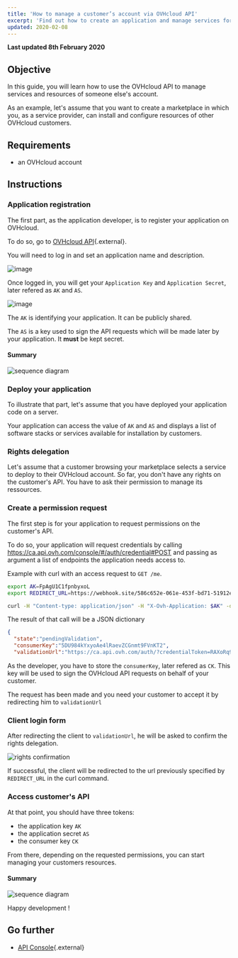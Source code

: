 ```yaml
---
title: 'How to manage a customer’s account via OVHcloud API'
excerpt: 'Find out how to create an application and manage services for your customers'
updated: 2020-02-08
---
```


**Last updated 8th February 2020**

## Objective

In this guide, you will learn how to use the OVHcloud API to manage services and resources of someone else's account.

As an example, let's assume that you want to create a marketplace in which you, as a service provider, can install and configure resources of other OVHcloud customers.

## Requirements

- an OVHcloud account

## Instructions

### Application registration

The first part, as the application developer, is to register your application on OVHcloud.


To do so, go to [OVHcloud API](https://ca.api.ovh.com/createApp/){.external}.

You will need to log in and set an application name and description.

![image](images/createapp-ca.png)

Once logged in, you will get your `Application Key` and `Application Secret`, later refered as `AK` and `AS`.

![image](images/ak-as-ca.png)

The `AK` is identifying your application. It can be publicly shared.

The `AS` is a key used to sign the API requests which will be made later by your application. It **must** be kept secret.

#### Summary

![sequence diagram](images/sequence01.png)

### Deploy your application

To illustrate that part, let's assume that you have deployed your application code on a server.

Your application can access the value of `AK` and `AS` and displays a list of software stacks or services available for installation by customers.

### Rights delegation

Let's assume that a customer browsing your marketplace selects a service to deploy to their OVHcloud account. So far, you don't have any rights on the customer's API. You have to ask their permission to manage its ressources.


### Create a permission request

The first step is for your application to request permissions on the customer's API.

To do so, your application will request credentials by calling https://ca.api.ovh.com/console/#/auth/credential#POST and passing as argument a list of endpoints the application needs access to.

<!--
Application Name: maketplace
Application Description: my little marketplace
Application Key: FpAgU1C1fpnbyxoL
Application Secret: UsNmaE8iqvAV6qT0VieCNVrSys9a5hkr
 -->

<!-- https://webhook.site/586c652e-061e-453f-bd71-51912e33419d -->

Example with curl with an access request to `GET /me`.

```bash
export AK=FpAgU1C1fpnbyxoL
export REDIRECT_URL=https://webhook.site/586c652e-061e-453f-bd71-51912e33419d # usefull for debug

curl -H "Content-type: application/json" -H "X-Ovh-Application: $AK" -d '{"redirection": "$REDIRECT_URL", "accessRules": [{"method": "GET", "path": "/me"}]}' https://ca.api.ovh.com/1.0/auth/credential
```

The result of that call will be a JSON dictionary

```json
{
  "state":"pendingValidation",
  "consumerKey":"5DU984kYxyoAe4lRaevZCGnmt9FVnKT2",
  "validationUrl":"https://ca.api.ovh.com/auth/?credentialToken=RAXoRq9FvUQFI1S6hE0HmkySyVp8aDWwIqBA3fYrOr0vVSMdpjqxFqp3IjyjGAfu"
```

As the developer, you have to store the `consumerKey`, later refered as `CK`. This key will be used to sign the OVHcloud API requests on behalf of your customer.

The request has been made and you need your customer to accept it by redirecting him to `validationUrl`

### Client login form

After redirecting the client to `validationUrl`, he will be asked to confirm the rights delegation.

![rights confirmation](images/validate-ck-ca.png)


If successful, the client will be redirected to the url previously specified by `REDIRECT_URL` in the curl command.

### Access customer's API

At that point, you should have three tokens:

- the application key `AK`
- the application secret `AS`
- the consumer key `CK`

From there, depending on the requested permissions, you can start managing your customers resources.

#### Summary

![sequence diagram](images/sequence02.png)


Happy development !

## Go further

- [API Console](https://ca.api.ovh.com/){.external}



